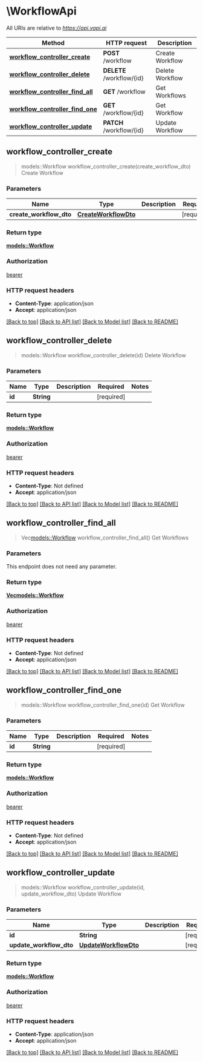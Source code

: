 # \WorkflowApi

All URIs are relative to *https://api.vapi.ai*

Method | HTTP request | Description
------------- | ------------- | -------------
[**workflow_controller_create**](WorkflowApi.md#workflow_controller_create) | **POST** /workflow | Create Workflow
[**workflow_controller_delete**](WorkflowApi.md#workflow_controller_delete) | **DELETE** /workflow/{id} | Delete Workflow
[**workflow_controller_find_all**](WorkflowApi.md#workflow_controller_find_all) | **GET** /workflow | Get Workflows
[**workflow_controller_find_one**](WorkflowApi.md#workflow_controller_find_one) | **GET** /workflow/{id} | Get Workflow
[**workflow_controller_update**](WorkflowApi.md#workflow_controller_update) | **PATCH** /workflow/{id} | Update Workflow



## workflow_controller_create

> models::Workflow workflow_controller_create(create_workflow_dto)
Create Workflow

### Parameters


Name | Type | Description  | Required | Notes
------------- | ------------- | ------------- | ------------- | -------------
**create_workflow_dto** | [**CreateWorkflowDto**](CreateWorkflowDto.md) |  | [required] |

### Return type

[**models::Workflow**](Workflow.md)

### Authorization

[bearer](../README.md#bearer)

### HTTP request headers

- **Content-Type**: application/json
- **Accept**: application/json

[[Back to top]](#) [[Back to API list]](../README.md#documentation-for-api-endpoints) [[Back to Model list]](../README.md#documentation-for-models) [[Back to README]](../README.md)


## workflow_controller_delete

> models::Workflow workflow_controller_delete(id)
Delete Workflow

### Parameters


Name | Type | Description  | Required | Notes
------------- | ------------- | ------------- | ------------- | -------------
**id** | **String** |  | [required] |

### Return type

[**models::Workflow**](Workflow.md)

### Authorization

[bearer](../README.md#bearer)

### HTTP request headers

- **Content-Type**: Not defined
- **Accept**: application/json

[[Back to top]](#) [[Back to API list]](../README.md#documentation-for-api-endpoints) [[Back to Model list]](../README.md#documentation-for-models) [[Back to README]](../README.md)


## workflow_controller_find_all

> Vec<models::Workflow> workflow_controller_find_all()
Get Workflows

### Parameters

This endpoint does not need any parameter.

### Return type

[**Vec<models::Workflow>**](Workflow.md)

### Authorization

[bearer](../README.md#bearer)

### HTTP request headers

- **Content-Type**: Not defined
- **Accept**: application/json

[[Back to top]](#) [[Back to API list]](../README.md#documentation-for-api-endpoints) [[Back to Model list]](../README.md#documentation-for-models) [[Back to README]](../README.md)


## workflow_controller_find_one

> models::Workflow workflow_controller_find_one(id)
Get Workflow

### Parameters


Name | Type | Description  | Required | Notes
------------- | ------------- | ------------- | ------------- | -------------
**id** | **String** |  | [required] |

### Return type

[**models::Workflow**](Workflow.md)

### Authorization

[bearer](../README.md#bearer)

### HTTP request headers

- **Content-Type**: Not defined
- **Accept**: application/json

[[Back to top]](#) [[Back to API list]](../README.md#documentation-for-api-endpoints) [[Back to Model list]](../README.md#documentation-for-models) [[Back to README]](../README.md)


## workflow_controller_update

> models::Workflow workflow_controller_update(id, update_workflow_dto)
Update Workflow

### Parameters


Name | Type | Description  | Required | Notes
------------- | ------------- | ------------- | ------------- | -------------
**id** | **String** |  | [required] |
**update_workflow_dto** | [**UpdateWorkflowDto**](UpdateWorkflowDto.md) |  | [required] |

### Return type

[**models::Workflow**](Workflow.md)

### Authorization

[bearer](../README.md#bearer)

### HTTP request headers

- **Content-Type**: application/json
- **Accept**: application/json

[[Back to top]](#) [[Back to API list]](../README.md#documentation-for-api-endpoints) [[Back to Model list]](../README.md#documentation-for-models) [[Back to README]](../README.md)

